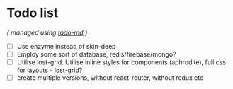 # Todo list

_\( managed using [todo-md](https://github.com/Hypercubed/todo-md) \)_

- [ ] Use enzyme instead of skin-deep
- [ ] Employ some sort of database, redis/firebase/mongo?
- [ ] Utilise lost-grid. Utilise inline styles for components (aphrodite), full css for layouts - lost-grid?
- [ ] create multiple versions, without react-router, without redux etc